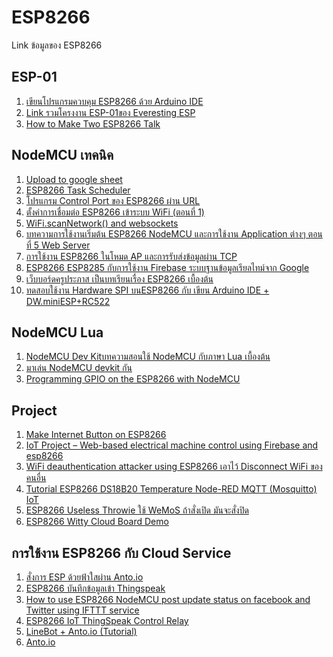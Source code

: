 # ESP8266
Link ข้อมูลของ ESP8266

<h2>ESP-01</h2>
<ol>
<li> <a href="http://www.elec-za.com/arduino-ide-program-esp8266/">เขียนโปรแกรมควบคุม ESP8266 ด้วย Arduino IDE</a><br>
<li> <a href="https://www.hackster.io/esp/products/esp8266-esp-01">Link รวมโครงงาน ESP-01ของ Everesting ESP</a><br>
<li> <a href="http://randomnerdtutorials.com/how-to-make-two-esp8266-talk/">How to Make Two ESP8266 Talk</a><br>
</ol>

<h2>NodeMCU เทคนิค</h2>
<ol>
<li> <a href="http://tinit14.blogspot.com/2016/03/sensor-google-sheets-database-sd-card.html">Upload to google sheet</a><br>
<li> <a href="https://tridenttd-iot.blogspot.com/2017/05/esp8266-multitask.html">ESP8266 Task Scheduler</a><br>
<li> <a href="http://www.elec-za.com/ioesp-app/">โปรแกรม Control Port ของ ESP8266 ผ่าน URL</a><br>
<li> <a href="http://diyesp8266.blogspot.com/2016_06_01_archive.html">ตั้งค่าการเชื่อมต่อ ESP8266 เข้าระบบ WiFi (ตอนที่ 1)</a><br>
<li> <a href="https://github.com/esp8266/Arduino/issues/2338">WiFi.scanNetwork() and websockets</a><br>
<li> <a href="http://thaieasyelec.com/article-wiki/embedded-electronics-application/getting-started-with-esp8266-nodemcu-ch5.html">บทความการใช้งานเริ่มต้น ESP8266 NodeMCU และการใช้งาน Application ต่างๆ ตอนที่ 5 Web Server</a><br>
<li> <a href="https://www.ioxhop.com/article/43/%E0%B8%81%E0%B8%B2%E0%B8%A3%E0%B9%83%E0%B8%8A%E0%B9%89%E0%B8%87%E0%B8%B2%E0%B8%99-esp8266-%E0%B9%83%E0%B8%99%E0%B9%82%E0%B8%AB%E0%B8%A1%E0%B8%94-ap-%E0%B9%81%E0%B8%A5%E0%B8%B0%E0%B8%81%E0%B8%B2%E0%B8%A3%E0%B8%A3%E0%B8%B1%E0%B8%9A%E0%B8%AA%E0%B9%88%E0%B8%87%E0%B8%82%E0%B9%89%E0%B8%AD%E0%B8%A1%E0%B8%B9%E0%B8%A5%E0%B8%9C%E0%B9%88%E0%B8%B2%E0%B8%99-tcp">การใช้งาน ESP8266 ในโหมด AP และการรับส่งข้อมูลผ่าน TCP</a><br>
<li> <a href="https://www.ioxhop.com/article/45/esp8266-esp8285-%E0%B8%81%E0%B8%B1%E0%B8%9A%E0%B8%81%E0%B8%B2%E0%B8%A3%E0%B9%83%E0%B8%8A%E0%B9%89%E0%B8%87%E0%B8%B2%E0%B8%99-firebase-%E0%B8%A3%E0%B8%B0%E0%B8%9A%E0%B8%9A%E0%B8%90%E0%B8%B2%E0%B8%99%E0%B8%82%E0%B9%89%E0%B8%AD%E0%B8%A1%E0%B8%B9%E0%B8%A5%E0%B9%80%E0%B8%A3%E0%B8%B5%E0%B8%A2%E0%B8%A5%E0%B9%84%E0%B8%97%E0%B8%A1%E0%B9%8C%E0%B8%88%E0%B8%B2%E0%B8%81-google">ESP8266 ESP8285 กับการใช้งาน Firebase ระบบฐานข้อมูลเรียลไทม์จาก Google</a><br>

<li> <a href="http://www.praphas.com/forum/index.php?PHPSESSID=4k3l59b80b4asvhmhuojhmbah3&board=27.0">เว็บบอร์ดครูประภาส เป็นบทเรียนเรื่อง ESP8266 เบื้องต้น</a><br>
<li> <a href="http://www.cmmakerclub.com/en/2015/06/esp8266/%E0%B8%97%E0%B8%94%E0%B8%AA%E0%B8%AD%E0%B8%9A%E0%B9%83%E0%B8%8A%E0%B9%89%E0%B8%87%E0%B8%B2%E0%B8%99-hardware-spi-%E0%B8%9A%E0%B8%99esp8266-%E0%B8%81%E0%B8%B1%E0%B8%9A-%E0%B9%80%E0%B8%82%E0%B8%B5/">ทดสอบใช้งาน Hardware SPI บนESP8266 กับ เขียน Arduino IDE + DW.miniESP+RC522</a><br>

</ol>

<h2>NodeMCU Lua</h2>
<ol>
<li> <a href="http://thaiopensource.org/%E0%B8%A1%E0%B8%B2%E0%B9%80%E0%B8%A5%E0%B9%88%E0%B8%99-nodemcu-devkit-%E0%B8%81%E0%B8%B1%E0%B8%99/"> NodeMCU Dev Kitบทความสอนใช้ NodeMCU กับภาษา Lua เบื้องต้น</a> <br>
<li> <a href="http://thaiopensource.org/%E0%B8%A1%E0%B8%B2%E0%B9%80%E0%B8%A5%E0%B9%88%E0%B8%99-nodemcu-devkit-%E0%B8%81%E0%B8%B1%E0%B8%99/">มาเล่น NodeMCU devkit กัน</a><br>
<li> <a href="https://blog.falafel.com/programming-gpio-on-the-esp8266-with-nodemcu/">
Programming GPIO on the ESP8266 with NodeMCU</a><br>
</ol>

<h2>Project</h2>
<ol>
<li> <a href="https://mongoose-os.com/blog/internet-button-on-esp8266-and-amazon-aws-iot-in-2-minutes/">Make Internet Button on ESP8266</a> <br>
<li> <a href="https://www.myelectronicslab.com/tutorial/iot-project-web-based-electrical-machine-control-using-firebase-esp8266/">IoT Project – Web-based electrical machine control using Firebase and esp8266</a> <br>
<li> <a href="http://embedded-lab.com/blog/wifi-deauthentication-attacker-using-esp8266/">WiFi deauthentication attacker using ESP8266 เอาไว้ Disconnect WiFi ของคนอื่น</a> <br>
<li> <a href="http://pdacontrolen.com/tutorial-esp8266-ds18b20-temperature-node-red-mqtt-mosquitto-iot/">Tutorial ESP8266 DS18B20 Temperature Node-RED MQTT (Mosquitto) IoT</a> <br>
<li> <a href="https://hackaday.io/project/13322-esp8266-useless-throwie">ESP8266 Useless Throwie ใช้ WeMoS ถ้าสั่งเปิด มันจะสั่งปิด</a> <br>
<li> <a href="http://adityatannu.com/blog/post/2016/01/31/ESP8266-Witty-Cloud-Board-Demo.html">ESP8266 Witty Cloud Board Demo</a> <br>

</ol>

<h2>การใช้งาน ESP8266 กับ Cloud Service</h2>
<ol>
<li> <a href="https://www.itpcc.net/tip-and-technic/esp8266/esp8266-with-fahsai-anto/">สั่งการ ESP ด้วยฟ้าใสผ่าน Anto.io</a><br>
<li> <a href="http://www.ayarafun.com/2015/09/esp8266-sending-data-to-thingspeak/">ESP8266 บันทึกข้อมูลเข้า Thingspeak</a><br>
<li> <a href="http://tesrteam.blogspot.com/2015/12/how-to-use-esp8266-nodemcu-post-update.html?m=1">How to use ESP8266 NodeMCU post update status on facebook and Twitter using IFTTT service</a><br>
<li> <a href="http://androidcontrol.blogspot.com/2016/05/esp8266-iot-thingspeak-control-relay.html">ESP8266 IoT ThingSpeak Control Relay </a><br>
<li> <a href="https://medium.com/@isaradream/linebot-anto-io-tutorial-c9e5126409b9">LineBot + Anto.io (Tutorial)</a><br>
<li> <a href="https://www.anto.io/">Anto.io</a><br>

</ol>

